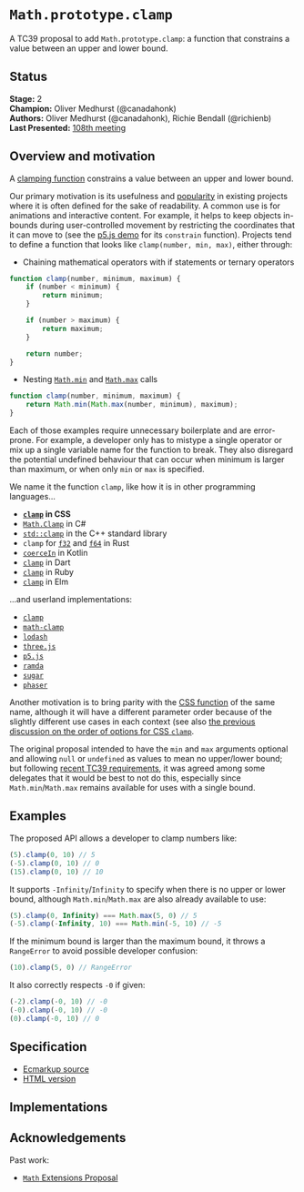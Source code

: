 # `Math.prototype.clamp`

A TC39 proposal to add `Math.prototype.clamp`: a function that constrains a value between an upper and lower bound.

## Status

**Stage:** 2  \
**Champion:** Oliver Medhurst (@canadahonk)  \
**Authors:** Oliver Medhurst (@canadahonk), Richie Bendall (@richienb)  \
**Last Presented:** [108th meeting](https://github.com/tc39/agendas/blob/main/2025/05.md)

## Overview and motivation

A [clamping function](https://en.wikipedia.org/wiki/Clamping_(graphics)) constrains a value between an upper and lower bound.

Our primary motivation is its usefulness and [popularity](https://github.com/search?q=clamp+language%3AJavaScript+&type=code) in existing projects where it is often defined for the sake of readability. A common use is for animations and interactive content. For example, it helps to keep objects in-bounds during user-controlled movement by restricting the coordinates that it can move to (see the [p5.js demo](https://p5js.org/reference/#/p5/constrain) for its `constrain` function). Projects tend to define a function that looks like `clamp(number, min, max)`, either through:

- Chaining mathematical operators with if statements or ternary operators

```js
function clamp(number, minimum, maximum) {
	if (number < minimum) {
		return minimum;
	}

	if (number > maximum) {
		return maximum;
	}

	return number;
}
```

- Nesting [`Math.min`][math-min] and [`Math.max`][math-max] calls

```js
function clamp(number, minimum, maximum) {
	return Math.min(Math.max(number, minimum), maximum);
}
```

Each of those examples require unnecessary boilerplate and are error-prone. For example, a developer only has to mistype a single operator or mix up a single variable name for the function to break. They also disregard the potential undefined behaviour that can occur when minimum is larger than maximum, or when only `min` or `max` is specified.

We name it the function `clamp`, like how it is in other programming languages...

- **[`clamp`][css-clamp] in CSS**
- [`Math.Clamp`](https://docs.microsoft.com/en-us/dotnet/api/system.math.clamp?view=netcore-2.0) in C#
- [`std::clamp`](https://en.cppreference.com/w/cpp/algorithm/clamp) in the C++ standard library
- `clamp` for [`f32`](https://doc.rust-lang.org/std/primitive.f32.html#method.clamp) and [`f64`](https://doc.rust-lang.org/std/primitive.f64.html#method.clamp) in Rust
- [`coerceIn`](https://kotlinlang.org/api/latest/jvm/stdlib/kotlin.ranges/coerce-in.html) in Kotlin
- [`clamp`](https://api.dart.dev/stable/2.14.4/dart-core/num/clamp.html) in Dart
- [`clamp`](https://ruby-doc.org/core-2.4.0/Comparable.html#method-i-clamp) in Ruby
- [`clamp`](https://package.elm-lang.org/packages/elm/core/latest/Basics#clamp) in Elm

...and userland implementations:

- [`clamp`](https://github.com/hughsk/clamp/blob/377851f0cca9f3f134b53881e294782cccdae4d8/index.js#L3-L7)
- [`math-clamp`](https://github.com/sindresorhus/math-clamp/blob/3897064dd3e9711a2e47e891d0aa7eb66ccdcef8/index.js#L1-L15)
- [`lodash`](https://github.com/lodash/lodash/blob/bb7c95947914d12af5f79e7369dd59ce29bc61a8/clamp.js)
- [`three.js`](https://github.com/mrdoob/three.js/blob/431baa0a0e808637df959aa547c98e0b2380bdbe/src/math/MathUtils.js#L43-L47)
- [`p5.js`](https://github.com/processing/p5.js/blob/098f36ded792fca894fdfd947d3293db5bb35e79/src/math/calculation.js#L111-L114)
- [`ramda`](https://github.com/ramda/ramda/blob/6b6a85d3fe30ac1a41ac05734be9f61bd92325e5/source/clamp.js#L23-L32)
- [`sugar`](https://github.com/andrewplummer/Sugar/blob/3ca57818332473b601434001ac1445552d7753ff/lib/range.js#L164-L178)
- [`phaser`](https://github.com/photonstorm/phaser/blob/29ada646e00ebdd375a31eee871be5b10286ba46/src/math/Clamp.js#L19-L22)

Another motivation is to bring parity with the [CSS function][css-clamp] of the same name, although it will have a different parameter order because of the slightly different use cases in each context (see also [the previous discussion on the order of options for CSS `clamp`](https://github.com/w3c/csswg-drafts/issues/2519#issuecomment-387803089).

The original proposal intended to have the `min` and `max` arguments optional and allowing `null` or `undefined` as values to mean no upper/lower bound; but following [recent TC39 requirements](https://github.com/tc39/how-we-work/blob/main/normative-conventions.md#when-required-arguments-are-missing-throw), it was agreed among some delegates that it would be best to not do this, especially since `Math.min`/`Math.max` remains available for uses with a single bound.

## Examples

The proposed API allows a developer to clamp numbers like:

```js
(5).clamp(0, 10) // 5
(-5).clamp(0, 10) // 0
(15).clamp(0, 10) // 10
```

It supports `-Infinity`/`Infinity` to specify when there is no upper or lower bound, although `Math.min`/`Math.max` are also already available to use:
```js
(5).clamp(0, Infinity) === Math.max(5, 0) // 5
(-5).clamp(-Infinity, 10) === Math.min(-5, 10) // -5
```

If the minimum bound is larger than the maximum bound, it throws a `RangeError` to avoid possible developer confusion:

```js
(10).clamp(5, 0) // RangeError
```

It also correctly respects `-0` if given:

```js
(-2).clamp(-0, 10) // -0
(-0).clamp(-0, 10) // -0
(0).clamp(-0, 10) // 0
```

## Specification

- [Ecmarkup source](spec.emu)
- [HTML version](https://canadahonk.github.io/proposal-math-clamp)

## Implementations

## Acknowledgements

Past work:
- [`Math` Extensions Proposal](https://github.com/rwaldron/proposal-math-extensions)

[math-min]: https://developer.mozilla.org/en-US/docs/Web/JavaScript/Reference/Global_Objects/Math/min
[math-max]: https://developer.mozilla.org/en-US/docs/Web/JavaScript/Reference/Global_Objects/Math/max
[css-clamp]: https://developer.mozilla.org/en-US/docs/Web/CSS/clamp()
[css-clamp-spec]: https://drafts.csswg.org/css-values/#funcdef-clamp
